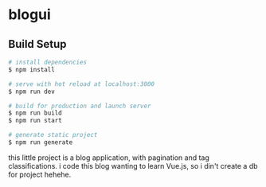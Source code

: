 # blogui

## Build Setup

```bash
# install dependencies
$ npm install

# serve with hot reload at localhost:3000
$ npm run dev

# build for production and launch server
$ npm run build
$ npm run start

# generate static project
$ npm run generate
```

this little project is a blog application, with pagination and tag classifications.
i code this blog wanting to learn Vue.js, so i din't create a db for project hehehe.
